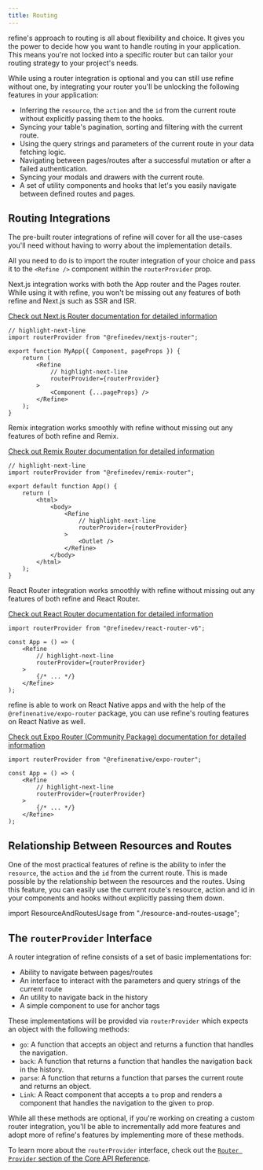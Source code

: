 ```yaml
---
title: Routing
---
```


refine's approach to routing is all about flexibility and choice. It gives you the power to decide how you want to handle routing in your application. This means you're not locked into a specific router but can tailor your routing strategy to your project's needs.

While using a router integration is optional and you can still use refine without one, by integrating your router you'll be unlocking the following features in your application:

-   Inferring the `resource`, the `action` and the `id` from the current route without explicitly passing them to the hooks.
-   Syncing your table's pagination, sorting and filtering with the current route.
-   Using the query strings and parameters of the current route in your data fetching logic.
-   Navigating between pages/routes after a successful mutation or after a failed authentication.
-   Syncing your modals and drawers with the current route.
-   A set of utility components and hooks that let's you easily navigate between defined routes and pages.

## Routing Integrations

The pre-built router integrations of refine will cover for all the use-cases you'll need without having to worry about the implementation details.

All you need to do is to import the router integration of your choice and pass it to the `<Refine />` component within the `routerProvider` prop.

<Tabs>
<TabItem value="next-js" label="Next.js" default>

Next.js integration works with both the App router and the Pages router. While using it with refine, you won't be missing out any features of both refine and Next.js such as SSR and ISR.

[Check out Next.js Router documentation for detailed information](router-integrations/next-js/index)

```tsx title="pages/_app.tsx"
// highlight-next-line
import routerProvider from "@refinedev/nextjs-router";

export function MyApp({ Component, pageProps }) {
    return (
        <Refine
            // highlight-next-line
            routerProvider={routerProvider}
        >
            <Component {...pageProps} />
        </Refine>
    );
}
```

</TabItem>
<TabItem value="remix" label="Remix">

Remix integration works smoothly with refine without missing out any features of both refine and Remix.

[Check out Remix Router documentation for detailed information](router-integrations/remix/index)

```tsx title="app/root.tsx"
// highlight-next-line
import routerProvider from "@refinedev/remix-router";

export default function App() {
    return (
        <html>
            <body>
                <Refine
                    // highlight-next-line
                    routerProvider={routerProvider}
                >
                    <Outlet />
                </Refine>
            </body>
        </html>
    );
}
```

</TabItem>
<TabItem value="react-router-v6" label="React Router v6">

React Router integration works smoothly with refine without missing out any features of both refine and React Router.

[Check out React Router documentation for detailed information](router-integrations/react-router/index)

```tsx title="App.tsx"
import routerProvider from "@refinedev/react-router-v6";

const App = () => (
    <Refine
        // highlight-next-line
        routerProvider={routerProvider}
    >
        {/* ... */}
    </Refine>
);
```

</TabItem>
<TabItem value="expo-router" label="Expo Router (React Native)">

refine is able to work on React Native apps and with the help of the `@refinenative/expo-router` package, you can use refine's routing features on React Native as well.

[Check out Expo Router (Community Package) documentation for detailed information](https://www.npmjs.com/package/@refinenative/expo-router)

```tsx title="App.tsx"
import routerProvider from "@refinenative/expo-router";

const App = () => (
    <Refine
        // highlight-next-line
        routerProvider={routerProvider}
    >
        {/* ... */}
    </Refine>
);
```

</TabItem>
</Tabs>

## Relationship Between Resources and Routes <GuideBadge id="guides-concepts/general-concepts" />

One of the most practical features of refine is the ability to infer the `resource`, the `action` and the `id` from the current route. This is made possible by the relationship between the resources and the routes. Using this feature, you can easily use the current route's resource, action and id in your components and hooks without explicitly passing them down.

import ResourceAndRoutesUsage from "./resource-and-routes-usage";

<ResourceAndRoutesUsage />

## The `routerProvider` Interface

A router integration of refine consists of a set of basic implementations for:

-   Ability to navigate between pages/routes
-   An interface to interact with the parameters and query strings of the current route
-   An utility to navigate back in the history
-   A simple component to use for anchor tags

These implementations will be provided via `routerProvider` which expects an object with the following methods:

-   `go`: A function that accepts an object and returns a function that handles the navigation.
-   `back`: A function that returns a function that handles the navigation back in the history.
-   `parse`: A function that returns a function that parses the current route and returns an object.
-   `Link`: A React component that accepts a `to` prop and renders a component that handles the navigation to the given `to` prop.

While all these methods are optional, if you're working on creating a custom router integration, you'll be able to incrementally add more features and adopt more of refine's features by implementing more of these methods.

To learn more about the `routerProvider` interface, check out the [`Router Provider` section of the Core API Reference](/docs/core/providers/router-provider/index).
